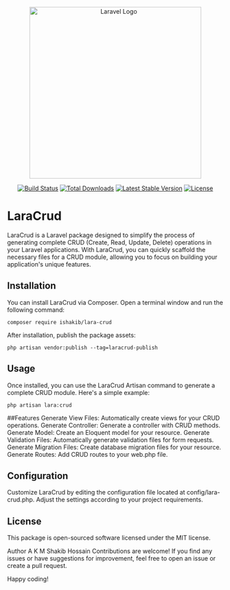<p align="center"><a href="https://laravel.com" target="_blank"><img src="https://raw.githubusercontent.com/laravel/art/master/logo-lockup/5%20SVG/2%20CMYK/1%20Full%20Color/laravel-logolockup-cmyk-red.svg" width="400" alt="Laravel Logo"></a></p>

<p align="center">
<a href="https://github.com/laravel/framework/actions"><img src="https://github.com/laravel/framework/workflows/tests/badge.svg" alt="Build Status"></a>
<a href="https://packagist.org/packages/laravel/framework"><img src="https://img.shields.io/packagist/dt/laravel/framework" alt="Total Downloads"></a>
<a href="https://packagist.org/packages/laravel/framework"><img src="https://img.shields.io/packagist/v/laravel/framework" alt="Latest Stable Version"></a>
<a href="https://packagist.org/packages/laravel/framework"><img src="https://img.shields.io/packagist/l/laravel/framework" alt="License"></a>
</p>

# LaraCrud

LaraCrud is a Laravel package designed to simplify the process of generating complete CRUD (Create, Read, Update, Delete) operations in your Laravel applications. With LaraCrud, you can quickly scaffold the necessary files for a CRUD module, allowing you to focus on building your application's unique features.

## Installation

You can install LaraCrud via Composer. Open a terminal window and run the following command:

```composer require ishakib/lara-crud```

After installation, publish the package assets:

```php artisan vendor:publish --tag=laracrud-publish```

## Usage
Once installed, you can use the LaraCrud Artisan command to generate a complete CRUD module. Here's a simple example:

```php artisan lara:crud```

##Features
Generate View Files: Automatically create views for your CRUD operations.
Generate Controller: Generate a controller with CRUD methods.
Generate Model: Create an Eloquent model for your resource.
Generate Validation Files: Automatically generate validation files for form requests.
Generate Migration Files: Create database migration files for your resource.
Generate Routes: Add CRUD routes to your web.php file.

## Configuration
Customize LaraCrud by editing the configuration file located at config/lara-crud.php. Adjust the settings according to your project requirements.

## License
This package is open-sourced software licensed under the MIT license.

Author
A K M Shakib Hossain
Contributions are welcome! If you find any issues or have suggestions for improvement, feel free to open an issue or create a pull request.

Happy coding!
